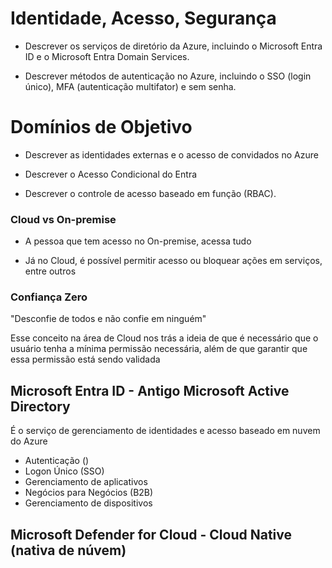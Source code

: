 # Identidade, Acesso, Segurança

- Descrever os serviços de diretório da Azure, incluindo o Microsoft Entra ID e o Microsoft Entra Domain Services.

- Descrever métodos de autenticação no Azure, incluindo o SSO (login único), MFA (autenticação multifator) e sem senha.

# Domínios de Objetivo

- Descrever as identidades externas e o acesso de convidados no Azure

- Descrever o Acesso Condicional do Entra

- Descrever o controle de acesso baseado em função (RBAC).

### Cloud vs On-premise

- A pessoa que tem acesso no On-premise, acessa tudo

- Já no Cloud, é possível permitir acesso ou bloquear ações em serviços, entre outros

### Confiança Zero

"Desconfie de todos e não confie em ninguém"

Esse conceito na área de Cloud nos trás a ideia de que é necessário que o usuário tenha a mínima permissão necessária, além de que garantir que essa permissão está sendo validada

## Microsoft Entra ID - Antigo Microsoft Active Directory

É o serviço de gerenciamento de identidades e acesso baseado em nuvem do Azure

- Autenticação ()
- Logon Único (SSO)
- Gerenciamento de aplicativos
- Negócios para Negócios (B2B)
- Gerenciamento de dispositivos
## Microsoft Defender for Cloud - Cloud Native (nativa de núvem)